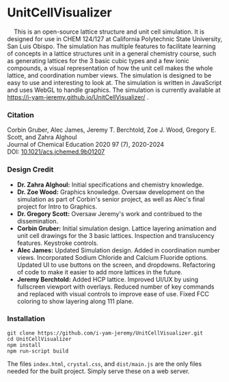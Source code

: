 # UnitCellVisualizer

&nbsp;&nbsp;&nbsp;&nbsp;This is an open-source lattice structure and unit cell simulation. It is designed for use
in CHEM 124/127 at California Polytechnic State University, San Luis Obispo.
The simulation has multiple features to facilitate learning of concepts
in a lattice structures unit in a general chemistry course, such as generating
lattices for the 3 basic cubic types and a few ionic compounds, a visual
representation of how the unit cell makes the whole lattice, and coordination number views.
The simulation is designed to be easy to use and interesting to look at.
The simulation is written in JavaScript and uses WebGL to handle graphics.
The simulation is currently available at https://i-yam-jeremy.github.io/UnitCellVisualizer/ .

### Citation
Corbin Gruber, Alec James, Jeremy T. Berchtold, Zoe J. Wood, Gregory E. Scott, and Zahra Alghoul  
Journal of Chemical Education 2020 97 (7), 2020-2024  
DOI: [10.1021/acs.jchemed.9b01207](https://doi.org/10.1021/acs.jchemed.9b01207)

### Design Credit

- **Dr. Zahra Alghoul:** Initial specifications and chemistry knowledge.
- **Dr. Zoe Wood:** Graphics knowledge. Oversaw development on the simulation as part of
Corbin's senior project, as well as Alec's final project for Intro to Graphics.
- **Dr. Gregory Scott:** Oversaw Jeremy's work and contribued to the dissemination.
- **Corbin Gruber:** Initial simulation design. Lattice layering animation and unit
cell drawings for the 3 basic lattices. Inspection and translucency features.
Keystroke controls.
- **Alec James:** Updated Simulation design. Added in coordination number views.
Incorporated Sodium Chloride and Calcium Fluoride options. Updated UI to use
buttons on the screen, and dropdowns. Refactoring of code to make it easier to
add more lattices in the future.
- **Jeremy Berchtold:** Added HCP lattice. Improved UI/UX by using fullscreen
viewport with overlays. Reduced number of key commands and replaced with visual
controls to improve ease of use. Fixed FCC coloring to show layering along 111
 plane.

### Installation
```
git clone https://github.com/i-yam-jeremy/UnitCellVisualizer.git
cd UnitCellVisualizer
npm install
npm run-script build
```

The files `index.html`, `crystal.css`, and `dist/main.js` are the only files needed for the built project. Simply serve these on a web server.
